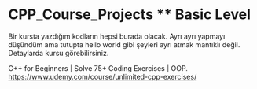 # CPP_Course_Projects ** Basic Level
Bir kursta yazdığım kodların hepsi burada olacak. Ayrı ayrı yapmayı düşündüm ama tutupta hello world gibi şeyleri ayrı atmak mantıklı değil. Detaylarda kursu görebilirsiniz.
 
 C++ for Beginners | Solve 75+ Coding Exercises | OOP.
 https://www.udemy.com/course/unlimited-cpp-exercises/

